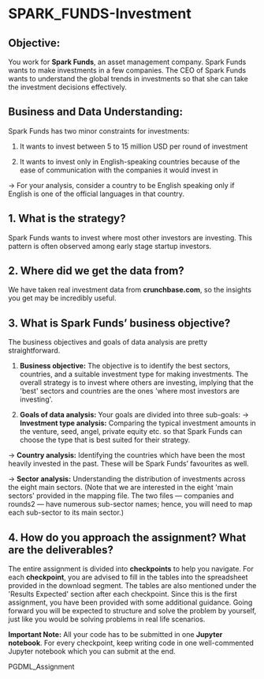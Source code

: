 # SPARK_FUNDS-Investment
## Objective:
You work for __Spark Funds__, an asset management company. Spark Funds wants to make investments in a few companies. The CEO of Spark Funds wants to understand the global trends in investments so that she can take the investment decisions effectively.
## Business and Data Understanding:
Spark Funds has two minor constraints for investments:

1. It wants to invest between 5 to 15 million USD per round of investment

2. It wants to invest only in English-speaking countries because of the ease of communication with the companies it would invest in

-> For your analysis, consider a country to be English speaking only if English is one of the official languages in that country.

## 1. What is the strategy?

Spark Funds wants to invest where most other investors are investing. This pattern is often observed among early stage startup investors.

## 2. Where did we get the data from? 

We have taken real investment data from __crunchbase.com__, so the insights you get may be incredibly useful.

## 3. What is Spark Funds’ business objective?

The business objectives and goals of data analysis are pretty straightforward.

1. __Business objective:__ The objective is to identify the best sectors, countries, and a suitable investment type for making investments. The overall strategy is to invest where others are investing, implying that the 'best' sectors and countries are the ones 'where most investors are investing'.

2. __Goals of data analysis:__ Your goals are divided into three sub-goals:
-> __Investment type analysis:__ Comparing the typical investment amounts in the venture, seed, angel, private equity etc. so that Spark Funds can choose the type that is best suited for their strategy.

-> __Country analysis:__ Identifying the countries which have been the most heavily invested in the past. These will be Spark Funds’ favourites as well.

-> __Sector analysis:__ Understanding the distribution of investments across the eight main sectors. (Note that we are interested in the eight 'main sectors' provided in the mapping file. The two files — companies and rounds2 — have numerous sub-sector names; hence, you will need to map each sub-sector to its main sector.)

## 4. How do you approach the assignment? What are the deliverables?

The entire assignment is divided into __checkpoints__ to help you navigate. For each __checkpoint__, you are advised to fill in the tables into the spreadsheet provided in the download segment. The tables are also mentioned under the 'Results Expected' section after each checkpoint. Since this is the first assignment, you have been provided with some additional guidance. Going forward you will be expected to structure and solve the problem by yourself, just like you would be solving problems in real life scenarios.

 

__Important Note:__ All your code has to be submitted in one __Jupyter notebook__. For every checkpoint, keep writing code in one well-commented Jupyter notebook which you can submit at the end.

PGDML_Assignment
